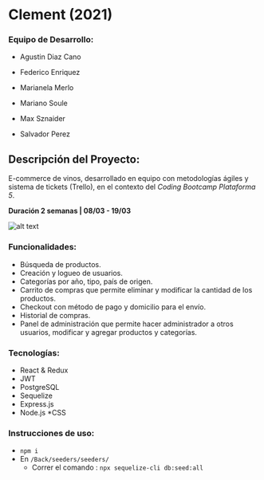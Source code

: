 




# Clement (2021) 

### Equipo de Desarrollo:

* Agustin Diaz Cano

* Federico Enriquez

* Marianela Merlo

* Mariano Soule

* Max Sznaider

* Salvador Perez

## Descripción del Proyecto:

E-commerce de vinos, desarrollado en equipo con metodologías ágiles y sistema de tickets (Trello), en el contexto del *Coding Bootcamp Plataforma 5*.

**Duración 2 semanas | 08/03 - 19/03**

![alt text](https://i.ibb.co/NN3WR0W/Screenshot-from-2021-04-12-12-31-53.png)

### Funcionalidades:

* Búsqueda de productos.
* Creación y logueo de usuarios.
* Categorías por año, tipo, país de origen.
* Carrito de compras que permite eliminar y modificar la cantidad de los productos.
* Checkout con método de pago y domicilio para el envío.
* Historial de compras.
* Panel de administración que permite hacer administrador a otros usuarios, modificar y 
agregar productos y categorías.

### Tecnologías:

* React & Redux
* JWT
* PostgreSQL
* Sequelize
* Express.js
* Node.js
*CSS

### Instrucciones de uso:

* `npm i`
* En `/Back/seeders/seeders/`
    * Correr el comando : `npx sequelize-cli db:seed:all`
